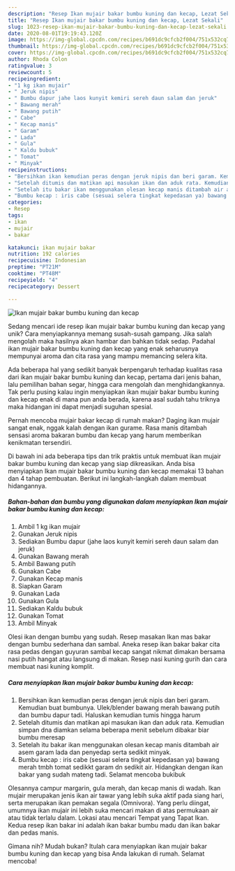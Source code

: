 ```yaml
---
description: "Resep Ikan mujair bakar bumbu kuning dan kecap, Lezat Sekali"
title: "Resep Ikan mujair bakar bumbu kuning dan kecap, Lezat Sekali"
slug: 1023-resep-ikan-mujair-bakar-bumbu-kuning-dan-kecap-lezat-sekali
date: 2020-08-01T19:19:43.120Z
image: https://img-global.cpcdn.com/recipes/b691dc9cfcb2f004/751x532cq70/ikan-mujair-bakar-bumbu-kuning-dan-kecap-foto-resep-utama.jpg
thumbnail: https://img-global.cpcdn.com/recipes/b691dc9cfcb2f004/751x532cq70/ikan-mujair-bakar-bumbu-kuning-dan-kecap-foto-resep-utama.jpg
cover: https://img-global.cpcdn.com/recipes/b691dc9cfcb2f004/751x532cq70/ikan-mujair-bakar-bumbu-kuning-dan-kecap-foto-resep-utama.jpg
author: Rhoda Colon
ratingvalue: 3
reviewcount: 5
recipeingredient:
- "1 kg ikan mujair"
- " Jeruk nipis"
- " Bumbu dapur jahe laos kunyit kemiri sereh daun salam dan jeruk"
- " Bawang merah"
- " Bawang putih"
- " Cabe"
- " Kecap manis"
- " Garam"
- " Lada"
- " Gula"
- " Kaldu bubuk"
- " Tomat"
- " Minyak"
recipeinstructions:
- "Bersihkan ikan kemudian peras dengan jeruk nipis dan beri garam. Kemudian buat bumbunya. Ulek/blender bawang merah bawang putih dan bumbu dapur tadi. Haluskan kemudian tumis hingga harum"
- "Setelah ditumis dan matikan api masukan ikan dan aduk rata. Kemudian simpan dna diamkan selama beberapa menit sebelum dibakar biar bumbu meresap"
- "Setelah itu bakar ikan menggunakan olesan kecap manis ditambah air asem garam lada dan penyedap serta sedikit minyak."
- "Bumbu kecap : iris cabe (sesuai selera tingkat kepedasan ya) bawang merah tmbh tomat sedikkt garam dn sedikit air. Hidangkan dengan ikan bakar yang sudah mateng tadi. Selamat mencoba bukibuk"
categories:
- Resep
tags:
- ikan
- mujair
- bakar

katakunci: ikan mujair bakar 
nutrition: 192 calories
recipecuisine: Indonesian
preptime: "PT21M"
cooktime: "PT48M"
recipeyield: "4"
recipecategory: Dessert

---
```



![Ikan mujair bakar bumbu kuning dan kecap](https://img-global.cpcdn.com/recipes/b691dc9cfcb2f004/751x532cq70/ikan-mujair-bakar-bumbu-kuning-dan-kecap-foto-resep-utama.jpg)

Sedang mencari ide resep ikan mujair bakar bumbu kuning dan kecap yang unik? Cara menyiapkannya memang susah-susah gampang. Jika salah mengolah maka hasilnya akan hambar dan bahkan tidak sedap. Padahal ikan mujair bakar bumbu kuning dan kecap yang enak seharusnya mempunyai aroma dan cita rasa yang mampu memancing selera kita.

Ada beberapa hal yang sedikit banyak berpengaruh terhadap kualitas rasa dari ikan mujair bakar bumbu kuning dan kecap, pertama dari jenis bahan, lalu pemilihan bahan segar, hingga cara mengolah dan menghidangkannya. Tak perlu pusing kalau ingin menyiapkan ikan mujair bakar bumbu kuning dan kecap enak di mana pun anda berada, karena asal sudah tahu triknya maka hidangan ini dapat menjadi suguhan spesial.

Pernah mencoba mujair bakar kecap di rumah makan? Daging ikan mujair sangat enak, nggak kalah dengan ikan gurame. Rasa manis ditambah sensasi aroma bakaran bumbu dan kecap yang harum memberikan kenikmatan tersendiri.


Di bawah ini ada beberapa tips dan trik praktis untuk membuat ikan mujair bakar bumbu kuning dan kecap yang siap dikreasikan. Anda bisa menyiapkan Ikan mujair bakar bumbu kuning dan kecap memakai 13 bahan dan 4 tahap pembuatan. Berikut ini langkah-langkah dalam membuat hidangannya.

<!--inarticleads1-->

##### Bahan-bahan dan bumbu yang digunakan dalam menyiapkan Ikan mujair bakar bumbu kuning dan kecap:

1. Ambil 1 kg ikan mujair
1. Gunakan  Jeruk nipis
1. Sediakan  Bumbu dapur (jahe laos kunyit kemiri sereh daun salam dan jeruk)
1. Gunakan  Bawang merah
1. Ambil  Bawang putih
1. Gunakan  Cabe
1. Gunakan  Kecap manis
1. Siapkan  Garam
1. Gunakan  Lada
1. Gunakan  Gula
1. Sediakan  Kaldu bubuk
1. Gunakan  Tomat
1. Ambil  Minyak


Olesi ikan dengan bumbu yang sudah. Resep masakan Ikan mas bakar dengan bumbu sederhana dan sambal. Aneka resep ikan bakar bakar cita rasa pedas dengan guyuran sambal kecap sangat nikmat dimakan bersama nasi putih hangat atau langsung di makan. Resep nasi kuning gurih dan cara membuat nasi kuning komplit. 

<!--inarticleads2-->

##### Cara menyiapkan Ikan mujair bakar bumbu kuning dan kecap:

1. Bersihkan ikan kemudian peras dengan jeruk nipis dan beri garam. Kemudian buat bumbunya. Ulek/blender bawang merah bawang putih dan bumbu dapur tadi. Haluskan kemudian tumis hingga harum
1. Setelah ditumis dan matikan api masukan ikan dan aduk rata. Kemudian simpan dna diamkan selama beberapa menit sebelum dibakar biar bumbu meresap
1. Setelah itu bakar ikan menggunakan olesan kecap manis ditambah air asem garam lada dan penyedap serta sedikit minyak.
1. Bumbu kecap : iris cabe (sesuai selera tingkat kepedasan ya) bawang merah tmbh tomat sedikkt garam dn sedikit air. Hidangkan dengan ikan bakar yang sudah mateng tadi. Selamat mencoba bukibuk


Olesannya campur margarin, gula merah, dan kecap manis di wadah. Ikan mujair merupakan jenis ikan air tawar yang lebih suka aktif pada siang hari, serta merupakan ikan pemakan segala (Omnivora). Yang perlu diingat, umumnya ikan mujair ini lebih suka mencari makan di atas permukaan air atau tidak terlalu dalam. Lokasi atau mencari Tempat yang Tapat Ikan. Kedua resep ikan bakar ini adalah ikan bakar bumbu madu dan ikan bakar dan pedas manis. 

Gimana nih? Mudah bukan? Itulah cara menyiapkan ikan mujair bakar bumbu kuning dan kecap yang bisa Anda lakukan di rumah. Selamat mencoba!
